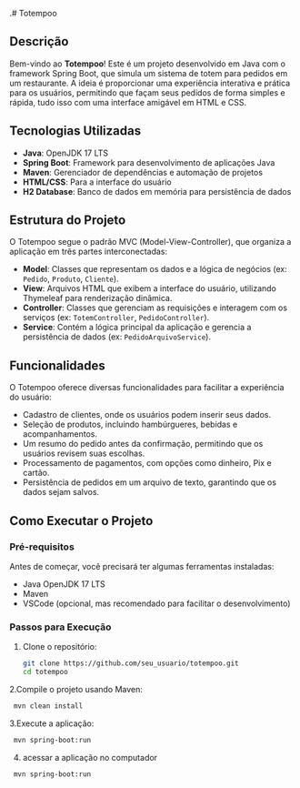 .# Totempoo

## Descrição

Bem-vindo ao **Totempoo**! Este é um projeto desenvolvido em Java com o framework Spring Boot, que simula um sistema de totem para pedidos em um restaurante. A ideia é proporcionar uma experiência interativa e prática para os usuários, permitindo que façam seus pedidos de forma simples e rápida, tudo isso com uma interface amigável em HTML e CSS.

## Tecnologias Utilizadas

- **Java**: OpenJDK 17 LTS
- **Spring Boot**: Framework para desenvolvimento de aplicações Java
- **Maven**: Gerenciador de dependências e automação de projetos
- **HTML/CSS**: Para a interface do usuário
- **H2 Database**: Banco de dados em memória para persistência de dados

## Estrutura do Projeto

O Totempoo segue o padrão MVC (Model-View-Controller), que organiza a aplicação em três partes interconectadas:

- **Model**: Classes que representam os dados e a lógica de negócios (ex: `Pedido`, `Produto`, `Cliente`).
- **View**: Arquivos HTML que exibem a interface do usuário, utilizando Thymeleaf para renderização dinâmica.
- **Controller**: Classes que gerenciam as requisições e interagem com os serviços (ex: `TotemController`, `PedidoController`).
- **Service**: Contém a lógica principal da aplicação e gerencia a persistência de dados (ex: `PedidoArquivoService`).

## Funcionalidades

O Totempoo oferece diversas funcionalidades para facilitar a experiência do usuário:

- Cadastro de clientes, onde os usuários podem inserir seus dados.
- Seleção de produtos, incluindo hambúrgueres, bebidas e acompanhamentos.
- Um resumo do pedido antes da confirmação, permitindo que os usuários revisem suas escolhas.
- Processamento de pagamentos, com opções como dinheiro, Pix e cartão.
- Persistência de pedidos em um arquivo de texto, garantindo que os dados sejam salvos.

## Como Executar o Projeto

### Pré-requisitos

Antes de começar, você precisará ter algumas ferramentas instaladas:

- Java OpenJDK 17 LTS
- Maven
- VSCode (opcional, mas recomendado para facilitar o desenvolvimento)

### Passos para Execução

1. Clone o repositório:
   ```bash
   git clone https://github.com/seu_usuario/totempoo.git
   cd totempoo
2.Compile o projeto usando Maven:
```bash
 mvn clean install
```
3.Execute a aplicação:
```bash
 mvn spring-boot:run
```
4. acessar a aplicação no computador
```bash
 mvn spring-boot:run
```







   
   


